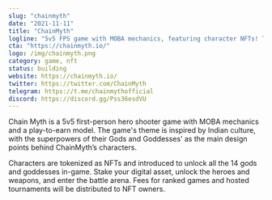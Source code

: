 ```yaml
---
slug: "chainmyth"
date: "2021-11-11"
title: "ChainMyth"
logline: "5v5 FPS game with MOBA mechanics, featuring character NFTs! Tokenised 5K 3D characters! Built on solana"
cta: "https://chainmyth.io/"
logo: /img/chainmyth.png
category: game, nft
status: building
website: https://chainmyth.io/
twitter: https://twitter.com/ChainMyth
telegram: https://t.me/chainmythofficial
discord: https://discord.gg/Pss36esdVU
---
```


Chain Myth is a 5v5 first-person hero shooter game with MOBA mechanics and a play-to-earn model.
The game's theme is inspired by Indian culture, with the superpowers of their Gods and Goddesses’ as the main design points behind ChainMyth’s characters.

Characters are tokenized as NFTs and introduced to unlock all the 14 gods and goddesses in-game. Stake your digital asset, unlock the heroes and weapons, 
and enter the battle arena. Fees for ranked games and hosted tournaments will be distributed to NFT owners.
